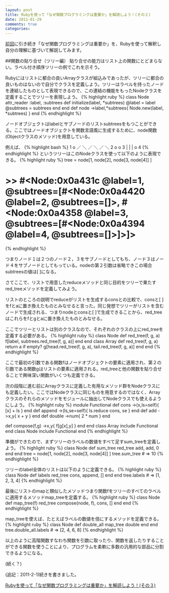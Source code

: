 ```yaml
---
layout: post
title: Rubyを使って「なぜ関数プログラミングは重要か」を解読しよう！(その２)
date: 2011-01-29
comments: true
categories:
---
```


[前回](http://melborne.github.com/2011/01/24/Ruby/ 'Rubyを使って「なぜ関数プログラミングは重要か」を解読しよう！')に引き続き「なぜ関数プログラミングは重要か」を、Rubyを使って解釈し自分の理解に基づいて解説してみます。

##関数の貼り合せ（ツリー編）
貼り合せの能力はリスト上の関数にとどまらない。ラベル付き順序ツリーの例でこれを示そう。

Rubyにはリストに都合の良いArrayクラスが組込みであったが、ツリーに都合の良いものはないので自分でクラスを定義しよう。ツリーはラベルを持ったノードを連結したものとして表現できるので、この連結の機能をもったNodeクラスを定義することでツリーを表現しよう。
{% highlight ruby %}
class Node
  attr_reader :label, :subtrees
  def initialize(label, *subtrees)
    @label = label
    @subtrees = subtrees
  end
end
def node
  ->label,*subtrees{ Node.new(label, *subtrees) }
end
{% endhighlight %}

ノードオブジェクトはlabelとサブノードのリストsubtreesをもつことができる。ここではノードオブジェクトを関数言語風に生成するために、node関数(Objectクラスのメソッド)を用意している。

例えば、
{% highlight bash %}
           1 o
            ／ ＼
          ／     ＼
        ／         ＼
     2 o             o 3
                     |
                     |
                     |
                     o  4
{% endhighlight %}
というツリーはこのNodeクラスを使って以下のように表現できる。
{% highlight ruby %}
tree = node[1, 
            node[2],
            node[3, node[4]]
            ]
# >> #<Node:0x0a431c @label=1, @subtrees=[#<Node:0x0a4420 @label=2, @subtrees=[]>, #<Node:0x0a4358 @label=3, @subtrees=[#<Node:0x0a4394 @label=4, @subtrees=[]>]>]>
{% endhighlight %}

つまりノード１は２つのノード２，３をサブノードとしてもち、ノード３はノード４をサブノードとしてもっている。nodeの第２引数は省略できこの場合subtreesの値は\[ \]になる。

さてここで、リストで用意したreduceメソッドと同じ目的をツリーで果たすred_treeメソッドを定義してみよう。

リストのところの説明でreduceがリストを生成するconsとの比較で、consと\[ \]をfとaに置き換えたものとみなせると言った。同じ発想でツリーがリストを含むノードで生成される、つまりnodeとconsと\[ \]で生成できることから、red_treeはこれらをfとgとaに置き換えたものとみなせる。

ここでツリーとリストは別のクラスなので、それぞれのクラスの上にred_treeを定義する必要がある。
{% highlight ruby %}
class Node
  def red_tree(f, g, a)
    f[label, subtrees.red_tree(f, g, a)]
  end
end
class Array
  def red_tree(f, g, a)
    return a if empty?
    g[head.red_tree(f, g, a), tail.red_tree(f, g, a)]
  end
end
{% endhighlight %}

ここで最初の引数である関数fはノードオブジェクトの要素に適用され、第２の引数である関数gはリストの要素に適用される。red_treeと他の関数を貼り合せることで興味深い関数がいくつも定義できる。

次の段階に進む前にArrayクラスに定義した有用なメソッド群をNodeクラスにも定義したい。ここではNodeクラスに同じものを用意するのではなく、Arrayクラスのそれらのメソッドをモジュールに抽出してNodeクラスでも使えるようにしよう。
{% highlight ruby %}
module Functional
  def cons
    ->(x,ls=self){ [x] + ls }
  end
  def append
    ->(ls,se=self){ ls.reduce cons, se }
  end
  def add
    ->x,y{ x + y }
  end
  def double
    ->num{ 2 * num }
  end
  
  def compose(f,g)
    ->x,y{ f[g[x],y] }
  end
end
class Array
  include Functional
end
class Node
  include Functional
end
{% endhighlight %}

準備ができたので、まずツリーのラベルの数値をすべて足すsum_treeを定義しよう。
{% highlight ruby %}
class Node
  def sum_tree
    red_tree add, add, 0
  end
end
tree = node[1,
            node[2],
            node[3, node[4]]
           ]
tree.sum_tree # => 10
{% endhighlight %}

ツリーのlabel全体のリストは以下のように定義できる。
{% highlight ruby %}
class Node
  def labels
    red_tree cons, append, []
  end
end
tree.labels # => [1, 2, 3, 4]
{% endhighlight %}

最後にリストのmapと類似したメソッドつまり関数fをツリーのすべてのラベルに適用するメソッドmap_treeを定義する。
{% highlight ruby %}
class Node
  def map_tree(f)
    red_tree compose(node, f), cons, []
  end
end
{% endhighlight %}

map_treeを使えば、たとえばラベルの数値を倍にするメソッドを定義できる。
{% highlight ruby %}
class Node
  def double_all
    map_tree double
  end
end
tree.double_all.labels # => [2, 4, 6, 8]
{% endhighlight %}

以上のように高階関数すなわち関数を引数に取ったり、関数を返したりすることができる関数を使うことにより、プログラムを柔軟に多数の汎用的な部品に分割できるようになる。

(続く？)

(追記：2011-2-1)続きを書きました。

[Rubyを使って「なぜ関数プログラミングは重要か」を解読しよう！(その３)](http://melborne.github.com/2011/02/01/Ruby/ 'Rubyを使って「なぜ関数プログラミングは重要か」を解読しよう！(その３)')
